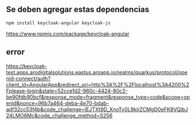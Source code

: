 ## Se deben agregar estas dependencias

 ``` npm install keycloak-angular keycloak-js ```

https://www.npmjs.com/package/keycloak-angular 





## error
https://keycloak-test.apps.arodigitalsolutions.eastus.aroapp.io/realms/quarkus/protocol/openid-connect/auth?client_id=AngularApp&redirect_uri=http%3A%2F%2Flocalhost%3A4200%2Fplease-login&state=52cce1d2-960c-4424-80c2-be90fdb90bcf&response_mode=fragment&response_type=code&scope=openid&nonce=96b7a464-deba-4e70-bdab-adf32cc53f4b&code_challenge=lEJTXt9D_XnoTy0L9kirZCMgD0eFK8VQjbJ24LMO6Mc&code_challenge_method=S256
